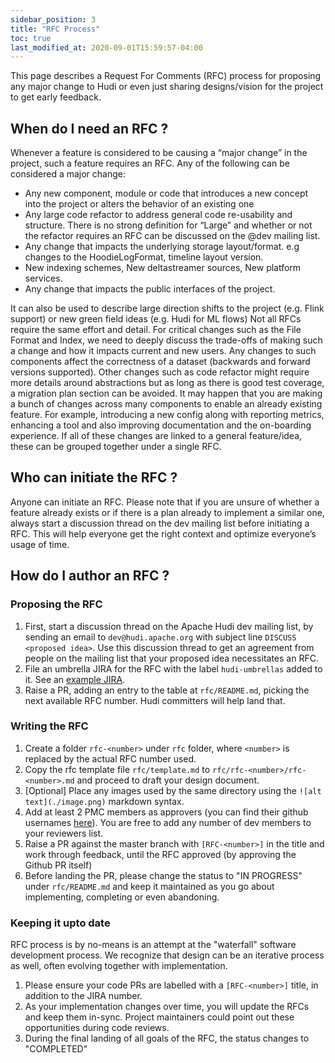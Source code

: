 ```yaml
---
sidebar_position: 3
title: "RFC Process"
toc: true
last_modified_at: 2020-09-01T15:59:57-04:00
---
```


This page describes a Request For Comments (RFC) process for proposing any major change to Hudi or even just sharing designs/vision for the project to get early feedback.

## When do I need an RFC ?

Whenever a feature is considered to be causing a “major change” in the project, such a feature requires an RFC. 
Any of the following can be considered a major change:

 - Any new component, module or code that introduces a new concept into the project or alters the behavior of an existing one
 - Any large code refactor to address general code re-usability and structure. There is no strong definition for “Large” and whether or not the refactor requires an RFC can be discussed on the @dev mailing list.
 - Any change that impacts the underlying storage layout/format. e.g changes to the HoodieLogFormat, timeline layout version.
 - New indexing schemes, New deltastreamer sources, New platform services.
 - Any change that impacts the public interfaces of the project.

It can also be used to describe large direction shifts to the project (e.g. Flink support) or new green field ideas (e.g. Hudi for ML flows)
Not all RFCs require the same effort and detail. For critical changes such as the File Format and Index, we need to deeply discuss the trade-offs of 
making such a change and how it impacts current and new users. Any changes to such components affect the correctness of a dataset (backwards and forward versions supported). 
Other changes such as code refactor might require more details around abstractions but as long as there is good test coverage, a migration plan section can be avoided. 
It may happen that you are making a bunch of changes across many components to enable an already existing feature. For example, introducing a new config along with reporting metrics, 
enhancing a tool and also improving documentation and the on-boarding experience. If all of these changes are linked to a general feature/idea, these can be grouped together under a single RFC.

## Who can initiate the RFC ?
Anyone can initiate an RFC. Please note that if you are unsure of whether a feature already exists or if there is a plan already to implement a similar one, always start a discussion thread on the dev mailing list before initiating a RFC. This will help everyone get the right context and optimize everyone’s usage of time.

## How do I author an RFC ?

### Proposing the RFC
1. First, start a discussion thread on the Apache Hudi dev mailing list, by sending an email to `dev@hudi.apache.org` with subject line `DISCUSS <proposed idea>`. 
Use this discussion thread to get an agreement from people on the mailing list that your proposed idea necessitates an RFC.
2. File an umbrella JIRA for the RFC with the label `hudi-umbrellas` added to it. See an [example JIRA](https://issues.apache.org/jira/browse/HUDI-1292).
3. Raise a PR, adding an entry to the table at `rfc/README.md`, picking the next available RFC number. Hudi committers will help land that.

### Writing the RFC
1. Create a folder `rfc-<number>` under `rfc` folder, where `<number>` is replaced by the actual RFC number used.
2. Copy the rfc template file `rfc/template.md` to `rfc/rfc-<number>/rfc-<number>.md` and proceed to draft your design document.
3. [Optional] Place any images used by the same directory using the `![alt text](./image.png)` markdown syntax.
4. Add at least 2 PMC members as approvers (you can find their github usernames [here](/community/team)). You are free to add any number of dev members to your reviewers list.
5. Raise a PR against the master branch with `[RFC-<number>]` in the title and work through feedback, until the RFC approved (by approving the Github PR itself)
6. Before landing the PR, please change the status to "IN PROGRESS" under `rfc/README.md` and keep it maintained as you go about implementing, completing or even abandoning.

### Keeping it upto date

RFC process is by no-means is an attempt at the "waterfall" software development process. 
We recognize that design can be an iterative process as well, often evolving together with implementation. 

1. Please ensure your code PRs are labelled with a `[RFC-<number>]` title, in addition to the JIRA number.
2. As your implementation changes over time, you will update the RFCs and keep them in-sync. Project maintainers could point out these opportunities during code reviews.
3. During the final landing of all goals of the RFC, the status changes to "COMPLETED"


